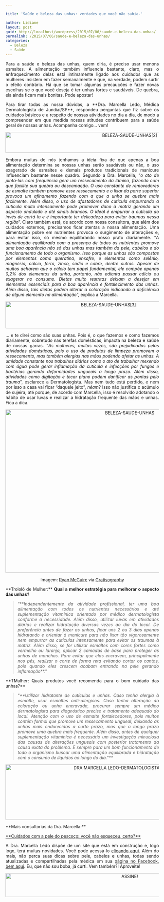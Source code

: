 ```yaml
---

title: 'Saúde e beleza das unhas: verdades que você não sabia.'

author: Lidiane
layout: post
guid: http://localhost/wordpress/2015/07/06/saude-e-beleza-das-unhas/
permalink: /2015/07/06/saude-e-beleza-das-unhas/
categories:
  - Beleza
  - Saúde
---
```

<p align="justify">
  Para a saúde e beleza das unhas, quem diria, é preciso usar menons esmaltes. A alimentação também influencia bastante, claro, mas o enfraquecimento delas está intimamente ligado aos cuidados que as mulheres insistem em fazer semanalmente e que, na verdade, podem surtir o efeito contrário. Há que se tomar algumas precauções e fazer novas escolhas se o que você deseja é ter unhas fortes e saudáveis. De quebra, ela ainda ficam mais bonitas. Pode apostar!
</p>

<p align="justify">
  Para tirar todas as nossa dúvidas, a **Dra. Marcella Ledo, Médica Dermatologista de Jundiaí/SP**, respondeu perguntas que fiz sobre os cuidados básicos e a respeito de nossas atividades no dia a dia, de modo a compreender em que medida nossas atitudes contribuem para a saúde geral de nossas unhas. Acompanha comigo… vem!
</p>

<p align="center">
  <a href="http://www.trololodemulher.com.br/blog/wp-content/uploads/2015/07/BELEZA-SAUDE-UNHAS2.jpg"><img class="alignnone size-full wp-image-11086" src="http://www.trololodemulher.com.br/blog/wp-content/uploads/2015/07/BELEZA-SAUDE-UNHAS2.jpg" alt="BELEZA-SAUDE-UNHAS[2]" width="800" height="68" /></a>
</p>

<p align="justify">
  Embora muitas de nós tenhamos a ideia fixa de que apenas a boa alimentação determina se nossas unhas serão saudáveis ou não, o uso exagerado de esmaltes e demais produtos tradicionais de manicure influenciam bastante nesse quadro. Segundo a Dra. Marcella, “<em>o ato de pintá-las com frequência gera um ressecamento da lâmina, fazendo com que facilite sua quebra ou descamação. O uso constante de removedores de esmalte também promove esse ressecamento e o lixar da parte superior provoca um afinamento fazendo com a que a unha se quebre mais facilmente. Além disso, o uso de afastadores de cutícula empurrando a cutícula muito intensamente pode promover dano à matriz gerando um aspecto ondulado e até sinais brancos. O ideal é empurrar a cutícula ao invés de cortá-la e é importante ter delicadeza para evitar traumas nessa região</em>”. Claro também está, de acordo com nossa consultora, que além dos cuidados externos, precisamos ficar atentas a nossa alimentação. Uma alimentação pobre em nutrientes provoca o surgimento de alterações e, para evitar isso, só mesmo equilibrando nosso prato diariamente. “<em>A alimentação equilibrada com a presença de todos os nutrientes promove uma boa aparência não só das unhas mas também da pele, cabelos e do funcionamento de todo o organismo. Isso porque as unhas são compostas por elementos como queratina, enxofre, e elementos como selênio, magnésio, cálcio, ferro, zinco, sódio e cobre, dentre outros. Apesar de muitos acharem que o cálcio tem papel fundamental, ele compõe apenas 0,2% dos elementos da unha, portanto, não adianta passar cálcio ou exagerar no consumo. Dietas muito restritas deixam a desejar em elementos essenciais para a boa aparência e fortalecimento das unhas. Além disso, tais dietas podem alterar a coloração indicando a deficiência de algum elemento na alimentação</em>”, explica a Marcella.
</p>

<p align="center">
  <a href="http://www.trololodemulher.com.br/blog/wp-content/uploads/2015/07/BELEZA-SAUDE-UNHAS3.png"><img class="alignnone size-full wp-image-11087" src="http://www.trololodemulher.com.br/blog/wp-content/uploads/2015/07/BELEZA-SAUDE-UNHAS3.png" alt="BELEZA-SAUDE-UNHAS[3]" width="660" height="88" /></a>
</p>

<p align="justify">
  … e te direi como são suas unhas. Pois é, o que fazemos e como fazemos diariamente, sobretudo nas terefas domésticas, impacta na beleza e saúde de nossas garras. “<em>As mulheres, muitas vezes, são prejudicadas pelas atividades domésticas, pois o uso de produtos de limpeza promovem o ressecamento, mas também alergias nas mãos podendo afetar as unhas. A umidade constante nos trabalhos diários como o ato de trabalhar mexendo com água pode gerar inflamação da cutícula e infecções por fungos e bactérias gerando deformidades ungueais a longo prazo. Além disso, atividades como digitação e tocar piano podem danificar as pontas pelo trauma</em>”, esclarece a Dermatologista. Mas nem tudo está perdido, e nem por isso a casa vai ficar “daquele jeito”, <em>néam</em>? Isso não justifica o acúmulo de sujeira, até porque, de acordo com Marcella, isso é resolvido adotando o hábito de usar luvas e realizar a hidratação frequente das mãos e unhas. Fica a dica.
</p>

<p align="center">
  <a href="http://www.trololodemulher.com.br/blog/wp-content/uploads/2015/07/BELEZA-SAUDE-UNHAS.jpg"><img class="alignnone size-full wp-image-11082" src="http://www.trololodemulher.com.br/blog/wp-content/uploads/2015/07/BELEZA-SAUDE-UNHAS.jpg" alt="BELEZA-SAUDE-UNHAS" width="800" height="535" /></a>
</p>

<p align="center">
  Imagem: <a href="http://www.laughandpee.com/" target="_blank">Ryan McGuire</a> via <a href="http://www.gratisography.com/" target="_blank">Gratisography</a>
</p>

<p align="justify">
  **Trololó de Mulher:** <b>Qual a melhor estratégia para melhorar o aspecto das unhas?</b>
</p>

> <p align="justify">
>   “**<em>Independentemente da atividade profissional, ter uma boa alimentação com todos os nutrientes necessários e até suplementação vitamínica orientado por médico dermatologista conforme a necessidade. Além disso, utilizar luvas em atividades diárias e realizar hidratação diversas vezes ao dia do local. De preferência antes de fazer as unhas, ficar uns 2 ou 3 dias apenas hidratando e orientar à manicure para não lixar tão vigorosamente nem empurrar as cutículas intensamente para evitar os traumas à matriz. Além disso, se for utilizar esmaltes com cores fortes como vermelho ou laranja, aplicar 2 camadas de base para proteger as unhas de manchas. Para evitar que elas encravem, principalmente nos pés, realizar o corte de forma reta evitando cortar os cantos, pois quando eles crescem acabam entrando na pele gerando inflamação</em>**.”
> </p>

<p align="justify">
  **TMulher: Quais produtos você recomenda para o bom cuidado das unhas?**
</p>

> <p align="justify">
>   “<em>**Utilizar hidratante de cutículas e unhas. Caso tenha alergia à esmalte, usar esmaltes anti-alérgicos. Caso tenha alteração da coloração ou unha encravada, procurar sempre um médico dermatologista para diagnóstico preciso e tratamento adequado do local. Atenção com o uso de esmalte fortalecedores, pois muitos contém formol que promove um ressecamento ungueal, deixando as unhas mais endurecidas a curto prazo, mas que a longo prazo promove uma quebra mais frequente. Além disso, antes de qualquer suplementação vitamínica é necessário um investigação minuciosa das causas de alterações ungueais com posterior tratamento da causa exata do problema. E sempre para um bom funcionamento de todo o organismo buscar uma alimentação equilibrada e hidratação com o consumo de líquidos ao longo do dia.”**</em>
> </p>

<p align="center">
  <a href="http://www.trololodemulher.com.br/blog/wp-content/uploads/2015/06/DRA-MARCELLA-LEDO-DERMATOLOGISTA-JUNDIAI-SP.png"><img class="alignnone size-full wp-image-11010" src="http://www.trololodemulher.com.br/blog/wp-content/uploads/2015/06/DRA-MARCELLA-LEDO-DERMATOLOGISTA-JUNDIAI-SP.png" alt="DRA MARCELLA LEDO-DERMATOLOGISTA-JUNDIAI-SP" width="800" height="181" /></a>
</p>

<p align="justify">
  **Mais consultorias da Dra. Marcella:**
</p>

<p align="justify">
  <a href="http://www.trololodemulher.com.br/2015/06/08/cuidados-pele-pescoco/" target="_blank">**Cuidados com a pele do pescoço: você não esqueceu, certo?**</a>
</p>

<p align="justify">
  A Dra. Marcella Ledo dispõe de um site que está em construção e, logo logo, terá muitas novidades. Você pode acessá-lo <a href="http://www.marcellaledo.com.br/" target="_blank">clicando aqui</a>. Além do mais, não perca suas dicas sobre pele, cabelos e unhas, todas sendo atualizadas e compartilhadas pela médica em sua <a href="https://www.facebook.com/marcellaledodermato/timeline" target="_blank">página no Facebook, bem aqui</a>. Eu, que não sou boba, já curti. Vem também?! Aproveite!
</p>

<p align="center">
  <a href="http://feedburner.google.com/fb/a/mailverify?uri=blogBichaFemea&loc=en_US" target="_blank"><img class="alignnone size-full wp-image-10439" src="http://www.trololodemulher.com.br/blog/wp-content/uploads/2014/09/ASSINE.png" alt="ASSINE!" width="800" height="78" /></a>
</p>

<p align="justify">